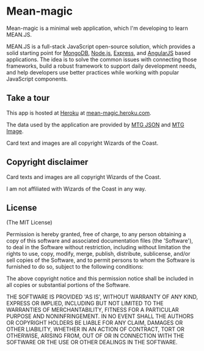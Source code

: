 # Mean-magic

Mean-magic is a minimal web application, which I'm developing to learn MEAN.JS.

MEAN.JS is a full-stack JavaScript open-source solution, which provides a solid starting point for [MongoDB](http://www.mongodb.org/), [Node.js](http://www.nodejs.org/), [Express](http://expressjs.com/), and [AngularJS](http://angularjs.org/) based applications. The idea is to solve the common issues with connecting those frameworks, build a robust framework to support daily development needs, and help developers use better practices while working with popular JavaScript components. 

## Take a tour

This app is hosted at [Heroku](https://www.heroku.com/) at [mean-magic.heroku.com](http://mean-magic.herokuapp.com/).

The data used by the application are provided by [MTG JSON](http://mtgjson.com/) and [MTG Image](http://mtgimage.com/).

Card text and images are all copyright Wizards of the Coast.

## Copyright disclaimer

Card texts and images are all copyright Wizards of the Coast.

I am not affiliated with Wizards of the Coast in any way.

## License
(The MIT License)

Permission is hereby granted, free of charge, to any person obtaining
a copy of this software and associated documentation files (the
'Software'), to deal in the Software without restriction, including
without limitation the rights to use, copy, modify, merge, publish,
distribute, sublicense, and/or sell copies of the Software, and to
permit persons to whom the Software is furnished to do so, subject to
the following conditions:

The above copyright notice and this permission notice shall be
included in all copies or substantial portions of the Software.

THE SOFTWARE IS PROVIDED 'AS IS', WITHOUT WARRANTY OF ANY KIND,
EXPRESS OR IMPLIED, INCLUDING BUT NOT LIMITED TO THE WARRANTIES OF
MERCHANTABILITY, FITNESS FOR A PARTICULAR PURPOSE AND NONINFRINGEMENT.
IN NO EVENT SHALL THE AUTHORS OR COPYRIGHT HOLDERS BE LIABLE FOR ANY
CLAIM, DAMAGES OR OTHER LIABILITY, WHETHER IN AN ACTION OF CONTRACT,
TORT OR OTHERWISE, ARISING FROM, OUT OF OR IN CONNECTION WITH THE
SOFTWARE OR THE USE OR OTHER DEALINGS IN THE SOFTWARE.
